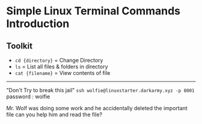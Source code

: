 # Simple Linux Terminal Commands Introduction

## Toolkit
- `cd {directory}` = Change Directory
- `ls` = List all files & folders in directory
- `cat {filename}` = View contents of file

---

"Don't Try to break this jail"
`ssh wolfie@linuxstarter.darkarmy.xyz -p 8001` password : wolfie

Mr. Wolf was doing some work and he accidentally deleted the important file can you help him and read the file?
